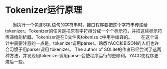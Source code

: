 # Tokenizer运行原理
&nbsp;&nbsp;&nbsp;&nbsp;&nbsp;&nbsp;当执行一个包含SQL语句的字符串时，接口程序要把这个字符串传递给tokenizer。Tokenizer的任务是把原有字符串分成一个个标示符，并把这些标示符传递给剖析器。Tokenizer是在C文件夹tokenize.c中用手编译的。
&nbsp;&nbsp;&nbsp;&nbsp;&nbsp;&nbsp;在这个设计中需要注意的一点是，tokenizer调用parser。熟悉YACC和BISON的人们也许会习惯于用parser调用 tokenizer。 The author of SQLite的作者已经尝试了这两种方法，并发现用tokenizer调用parser会使程序运行的更顺利。YACC使程序更滞后一些。
